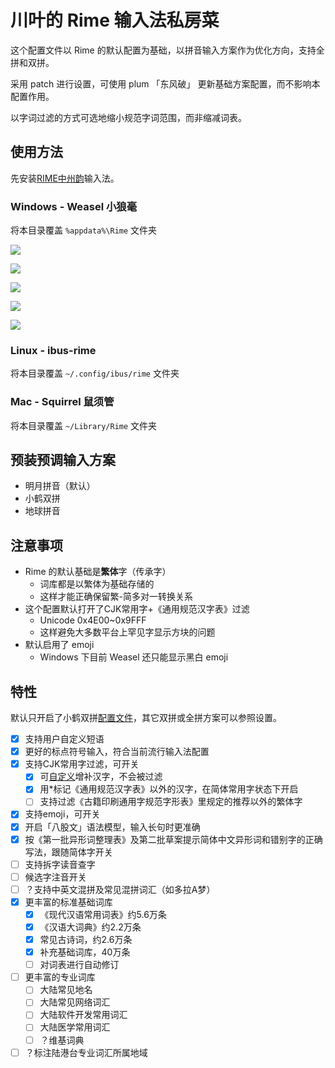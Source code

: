 # 川叶的 Rime 输入法私房菜

这个配置文件以 Rime 的默认配置为基础，以拼音输入方案作为优化方向，支持全拼和双拼。

采用 patch 进行设置，可使用 plum 「东风破」 更新基础方案配置，而不影响本配置作用。

以字词过滤的方式可选地缩小规范字词范围，而非缩减词表。

## 使用方法

先安装[RIME中州韵](https://rime.im/)输入法。

### Windows - Weasel 小狼毫

将本目录覆盖 `%appdata%\Rime` 文件夹

![](https://user-images.githubusercontent.com/555062/169637295-bcafc054-94ad-4744-a9c0-bb27eb619eee.png)

![](https://user-images.githubusercontent.com/555062/169637437-68246475-b5ee-40ff-8127-61d9f04b55ee.png)

![](https://user-images.githubusercontent.com/555062/169637478-163b8836-b4e2-40fa-90b3-0f959de42540.png)

![](https://user-images.githubusercontent.com/555062/169683708-48ae38b6-419a-43a3-af44-6c3281f7fa32.png)

![](https://user-images.githubusercontent.com/555062/169683747-866286d0-ff68-48ce-9316-75b3596f0546.png)

### Linux - ibus-rime

将本目录覆盖 `~/.config/ibus/rime` 文件夹

### Mac - Squirrel 鼠须管

将本目录覆盖 `~/Library/Rime` 文件夹

## 预装预调输入方案

* 明月拼音（默认）
* 小鹤双拼
* 地球拼音

## 注意事项

* Rime 的默认基础是**繁体**字（传承字）
  * 词库都是以繁体为基础存储的
  * 这样才能正确保留繁-简多对一转换关系
* 这个配置默认打开了CJK常用字+《通用规范汉字表》过滤
  * Unicode 0x4E00~0x9FFF
  * 这样避免大多数平台上罕见字显示方块的问题
* 默认启用了 emoji
  * Windows 下目前 Weasel 还只能显示黑白 emoji

## 特性

默认只开启了小鹤双拼[配置文件](double_pinyin_flypy.custom.yaml)，其它双拼或全拼方案可以参照设置。

- [x] 支持用户自定义短语
- [x] 更好的标点符号输入，符合当前流行输入法配置
- [x] 支持CJK常用字过滤，可开关
  * [x] 可[自定义](lua/charset.lua)增补汉字，不会被过滤
  * [x] 用*标记《通用规范汉字表》以外的汉字，在简体常用字状态下开启
  * [ ] 支持过滤《古籍印刷通用字规范字形表》里规定的推荐以外的繁体字
- [x] 支持emoji，可开关
- [x] 开启「八股文」语法模型，输入长句时更准确
- [x] 按《第一批异形词整理表》及第二批草案提示简体中文异形词和错别字的正确写法，跟随简体字开关
- [ ] 支持拆字读音查字
- [ ] 候选字注音开关
- [ ] ？支持中英文混拼及常见混拼词汇（如多拉A梦）
- [x] 更丰富的标准基础词库
  * [x] 《现代汉语常用词表》约5.6万条
  * [x] 《汉语大词典》约2.2万条
  * [x] 常见古诗词，约2.6万条
  * [x] 补充基础词库，40万条
  * [ ] 对词表进行自动修订
- [ ] 更丰富的专业词库
  * [ ] 大陆常见地名
  * [ ] 大陆常见网络词汇
  * [ ] 大陆软件开发常用词汇
  * [ ] 大陆医学常用词汇
  * [ ] ？维基词典
- [ ] ？标注陆港台专业词汇所属地域
